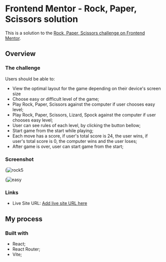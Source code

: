 # Frontend Mentor - Rock, Paper, Scissors solution

This is a solution to the [Rock, Paper, Scissors challenge on Frontend Mentor](https://www.frontendmentor.io/challenges/rock-paper-scissors-game-pTgwgvgH).

## Overview

### The challenge

Users should be able to:

- View the optimal layout for the game depending on their device's screen size
- Choose easy or difficult level of the game;
- Play Rock, Paper, Scissors against the computer if user chooses easy level;
- Play Rock, Paper, Scissors, Lizard, Spock against the computer if user chooses easy level;
- User can see rules of each level, by clicking the button bellow;
- Start game from the start while playing;
- Each move has a score, if user's total score is 24, the user wins, if user's total score is 0, the computer wins and the user loses;
- After game is over, user can start game from the start;

### Screenshot

 (![rock5](https://github.com/nanatotibadze/RockPaperScissors/assets/106735126/85979214-3dec-4a5b-8ddb-8d6f43b66c18)

(![easy](https://github.com/nanatotibadze/RockPaperScissors/assets/106735126/be10142a-0f4a-4c34-93ff-18377d46d6de)




### Links

- Live Site URL: [Add live site URL here](https://your-live-site-url.com)

## My process

### Built with

- React;
- React Router;
- Vite;


